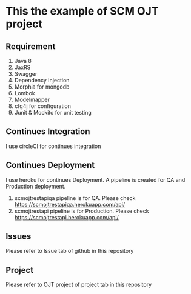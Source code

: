 # This the example of SCM OJT project

## Requirement
1. Java 8
2. JaxRS
3. Swagger
4. Dependency Injection
5. Morphia for mongodb
6. Lombok
7. Modelmapper
8. cfg4j for configuration
9. Junit & Mockito for unit testing

## Continues Integration
I use circleCI for continues integration

## Continues Deployment
I use heroku for continues Deployment. 
A pipeline is created for QA and Production deployment.
1. scmojtrestapiqa pipeline is for QA. Please check https://scmojtrestapiqa.herokuapp.com/api/
2. scmojtrestapi pipeline is for Production. Please check https://scmojtrestapi.herokuapp.com/api/

## Issues
Please refer to Issue tab of github in this repository

## Project
Please refer to OJT project of project tab in this repository


